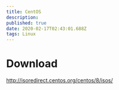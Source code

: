 ```yaml
---
title: CentOS
description: 
published: true
date: 2020-02-17T02:43:01.688Z
tags: Linux
---
```


# Download
http://isoredirect.centos.org/centos/8/isos/

